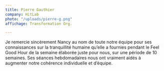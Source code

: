 ```yaml
---
title: Pierre Gauthier
company: HitLab
photo: "/uploads/pierre-g.png"
affichage: Transformation Org.

---
```

Je remercie sincèrement Nancy au nom de toute notre équipe pour ses connaissances sur la tranquillité humaine qu’elle a fournies pendant le Feel Good Hour de la semaine élaborée juste pour nous, sur une période de 10 semaines. Ses séances hebdomadaires nous ont vraiment aidés à augmenter notre cohérence individuelle et d’équipe.